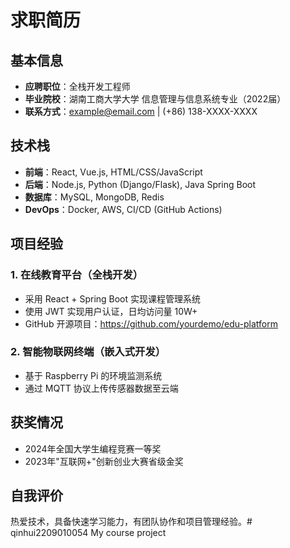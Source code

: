 # 求职简历

## 基本信息
- **应聘职位**：全栈开发工程师
- **毕业院校**：湖南工商大学大学 信息管理与信息系统专业（2022届）
- **联系方式**：example@email.com | (+86) 138-XXXX-XXXX

## 技术栈
- **前端**：React, Vue.js, HTML/CSS/JavaScript
- **后端**：Node.js, Python (Django/Flask), Java Spring Boot
- **数据库**：MySQL, MongoDB, Redis
- **DevOps**：Docker, AWS, CI/CD (GitHub Actions)

## 项目经验
### 1. 在线教育平台（全栈开发）
- 采用 React + Spring Boot 实现课程管理系统
- 使用 JWT 实现用户认证，日均访问量 10W+
- GitHub 开源项目：https://github.com/yourdemo/edu-platform

### 2. 智能物联网终端（嵌入式开发）
- 基于 Raspberry Pi 的环境监测系统
- 通过 MQTT 协议上传传感器数据至云端

## 获奖情况
- 2024年全国大学生编程竞赛一等奖
- 2023年"互联网+"创新创业大赛省级金奖

## 自我评价
热爱技术，具备快速学习能力，有团队协作和项目管理经验。# qinhui2209010054
My course project

